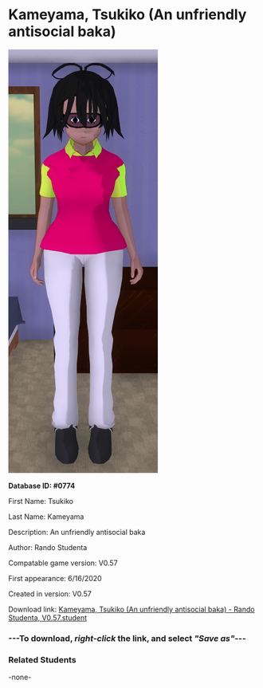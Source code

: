 # Kameyama, Tsukiko (An unfriendly antisocial baka)

<img src="../../Files/Images/Kameyama, Tsukiko (An unfriendly antisocial baka).png" title="Kameyama, Tsukiko (An unfriendly antisocial baka) - Rando Studenta, V0.57">

**Database ID: #0774**

First Name: Tsukiko

Last Name: Kameyama

Description: An unfriendly antisocial baka

Author: Rando Studenta

Compatable game version: V0.57

First appearance: 6/16/2020

Created in version: V0.57

Download link: <a href="https://raw.githubusercontent.com/Arbiter1223/Daigaku-Gurashi-Custom-Students/master/Files/Student%20Files/Kameyama%2C%20Tsukiko%20(An%20unfriendly%20antisocial%20baka)%20-%20Rando%20Studenta%2C%20V0.57.student">Kameyama, Tsukiko (An unfriendly antisocial baka) - Rando Studenta, V0.57.student</a>

### ---**To download, _right-click_ the link, and select _"Save as"_**---

### Related Students

-none-
